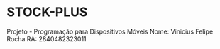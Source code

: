 # STOCK-PLUS
Projeto - Programação para Dispositivos Móveis
	Nome: Vinicius Felipe Rocha
	RA: 2840482323011

